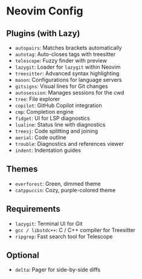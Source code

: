 # Neovim Config

## Plugins (with Lazy)

- `autopairs`: Matches brackets automatically
- `autotag`: Auto-closes tags with treesitter
- `telescope`: Fuzzy finder with preview
- `lazygit`: Loader for `lazygit` within Neovim
- `treesitter`: Advanced syntax highlighting
- `mason`: Configurations for language servers
- `gitsigns`: Visual lines for Git changes
- `autosession`: Manages sessions for the cwd
- `tree`: File explorer
- `copilot`: GitHub Copilot integration
- `cmp`: Completion engine
- `fidget`: UI for LSP diagnostics
- `lualine`: Status line with diagnostics
- `treesj`: Code splitting and joining
- `aerial`: Code outline
- `trouble`: Diagnostics and references viewer
- `indent`: Indentation guides

## Themes

- `everforest`: Green, dimmed theme
- `catppuccin`: Cozy, purple-colored theme

## Requirements

- `lazygit`: Terminal UI for Git
- `gcc / libstdc++`: C / C++ compiler for Treesitter
- `ripgrep`: Fast search tool for Telescope

## Optional

- `delta`: Pager for side-by-side diffs
